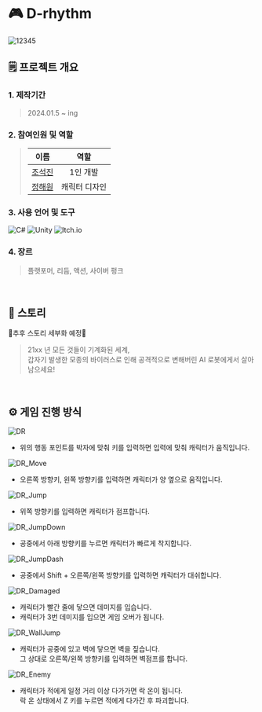 # 🎮 D-rhythm
![12345](https://github.com/cho-stone/Portfolio/assets/74195857/e5ea2478-cc95-4dca-8c25-3e345383cb98)
## 🗒 프로젝트 개요
### 1. 제작기간
> 2024.01.5 ~ ing
### 2. 참여인원 및 역할
> |이름|역할|
> |:------:|:---:|
> |[조석진](https://github.com/cho-stone)|1인 개발|
> |[정해원](https://www.instagram.com/mintavi_i?igsh=MTVxMDhtcjBmZmRlNQ==)|캐릭터 디자인|
### 3. 사용 언어 및 도구
![C#](https://img.shields.io/badge/c%23-%23239120.svg?style=for-the-badge&logo=csharp&logoColor=white) ![Unity](https://img.shields.io/badge/unity-%23000000.svg?style=for-the-badge&logo=unity&logoColor=white) ![Itch.io](https://img.shields.io/badge/Itch-%23FF0B34.svg?style=for-the-badge&logo=Itch.io&logoColor=white)
### 4. 장르
> 플랫포머, 리듬, 액션, 사이버 펑크
<br>

## 📖 스토리
🚨추후 스토리 세부화 예정🚨  
> 21xx 년 모든 것들이 기계화된 세계,  
> 갑자기 발생한 모종의 바이러스로 인해 공격적으로 변해버린 AI 로봇에게서 살아남으세요!  
<br>

## ⚙ 게임 진행 방식
![DR](https://github.com/cho-stone/flatformGame_D-rhythm/assets/74195857/00fa252f-5105-468c-a18e-9d0d730fe2a8)
* 위의 행동 포인트를 박자에 맞춰 키를 입력하면 입력에 맞춰 캐릭터가 움직입니다.

![DR_Move](https://github.com/cho-stone/flatformGame_D-rhythm/assets/74195857/d72c81e7-d89e-4e81-a58b-6e8205a81f87)
* 오른쪽 방향키, 왼쪽 방향키를 입력하면 캐릭터가 양 옆으로 움직입니다.

![DR_Jump](https://github.com/cho-stone/flatformGame_D-rhythm/assets/74195857/ddade957-4233-424e-9235-c029d89388b0)
* 위쪽 방향키를 입력하면 캐릭터가 점프합니다.

![DR_JumpDown](https://github.com/cho-stone/flatformGame_D-rhythm/assets/74195857/5a15320c-f662-4882-8e77-9dbb71d558ec)
* 공중에서 아래 방향키를 누르면 캐릭터가 빠르게 착지합니다.

![DR_JumpDash](https://github.com/cho-stone/flatformGame_D-rhythm/assets/74195857/6444c1a2-cd03-460c-abc9-d64fadf48670)
* 공중에서 Shift + 오른쪽/왼쪽 방향키를 입력하면 캐릭터가 대쉬합니다.

![DR_Damaged](https://github.com/cho-stone/flatformGame_D-rhythm/assets/74195857/ba9017dc-529f-4b34-8073-c656669df543)
* 캐릭터가 빨간 줄에 닿으면 데미지를 입습니다.
* 캐릭터가 3번 데미지를 입으면 게임 오버가 됩니다.

![DR_WallJump](https://github.com/cho-stone/flatformGame_D-rhythm/assets/74195857/bccf67ab-d7d4-417a-912c-8a0ff209b899)
* 캐릭터가 공중에 있고 벽에 닿으면 벽을 짚습니다.  
  그 상대로 오른쪽/왼쪽 방향키를 입력하면 벽점프를 합니다.

![DR_Enemy](https://github.com/cho-stone/flatformGame_D-rhythm/assets/74195857/44aae07d-2068-4a35-b534-1df2d916d19e)
* 캐릭터가 적에게 일정 거리 이상 다가가면 락 온이 됩니다.  
  락 온 상태에서 Z 키를 누르면 적에게 다가간 후 파괴합니다.
<br>

